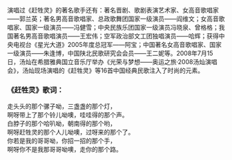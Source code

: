 

演唱过《赶牲灵》的著名歌手还有：著名晋剧、歌剧表演艺术家、女高音歌唱家——郭兰英；著名男高音歌唱家、总政歌舞团国家一级演员——阎维文；女高音歌唱家、国家一级演员——冯健雪；中央民族乐团国家一级演员冯晓泉、曾格格；我国著名男高音歌唱演员——王宏伟；空军政治部文工团独唱演员——哈辉；获得中央电视台《星光大道》2005年度总冠军——阿宝；中国著名女高音歌唱家、国家一级演员——朱逢博，中国陕北民歌研究会会员——王二妮等。2008年7月15日，汤灿在希腊雅典国立音乐厅举办《光荣与梦想——奥运之旅·2008汤灿演唱会》，汤灿现场演唱的《赶牲灵》等16首中国经典民歌注入了时尚的元素。  

### 《赶牲灵》歌词：

走头头的那个骡子呦，三盏盏的那个灯，  
啊呀带上了那个铃儿呦噢，哇哇得的那个声。  
白脖子的那个哈叭呦，朝南得的那个哟，  
啊呀赶牲灵的那个人儿呦噢，过呀来的那个了。  
你若是我的哥哥呦，你招一招的那个手，  
啊呀你不是我那哥哥呦噢，走你的那个路。

